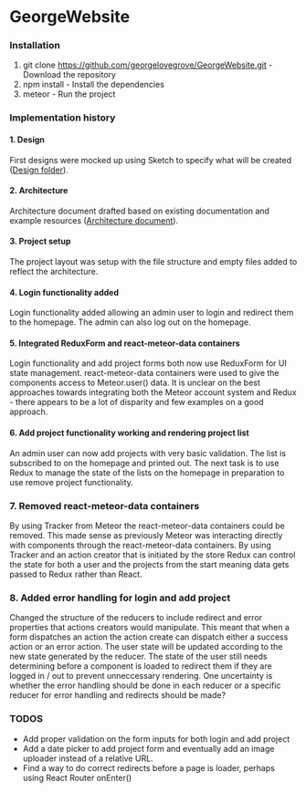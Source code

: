 # GeorgeWebsite

### Installation

1. git clone https://github.com/georgelovegrove/GeorgeWebsite.git - Download the repository
2. npm install - Install the dependencies
3. meteor - Run the project

### Implementation history

#### 1. Design
First designs were mocked up using Sketch to specify what will be created ([Design folder](https://drive.google.com/folderview?id=0B8eUsSv3DhS6ZTJLN2VBcXdTWEE&usp=sharing)).

#### 2. Architecture
Architecture document drafted based on existing documentation and example resources ([Architecture document](https://docs.google.com/document/d/16jToKFgV-beYQUD_9a2z75bQMieD3t-LypEBiwklbWU/edit?usp=sharing)).

#### 3. Project setup
The project layout was setup with the file structure and empty files added to reflect the architecture.

#### 4. Login functionality added
Login functionality added allowing an admin user to login and redirect them to the homepage. The admin can also log out on the homepage.

#### 5. Integrated ReduxForm and react-meteor-data containers
Login functionality and add project forms both now use ReduxForm for UI state management. react-meteor-data containers were used to give the components access to Meteor.user() data. It is unclear on the best approaches towards integrating both the Meteor account system and Redux - there appears to be a lot of disparity and few examples on a good approach.

#### 6. Add project functionality working and rendering project list
An admin user can now add projects with very basic validation. The list is subscribed to on the homepage and printed out. The next task is to use Redux to manage the state of the lists on the homepage in preparation to use remove project functionality.

### 7. Removed react-meteor-data containers
By using Tracker from Meteor the react-meteor-data containers could be removed. This made sense as previously Meteor was interacting directly with components through the react-meteor-data containers. By using Tracker and an action creator that is initiated by the store Redux can control the state for both a user and the projects from the start meaning data gets passed to Redux rather than React.

### 8. Added error handling for login and add project
Changed the structure of the reducers to include redirect and error properties that actions creators would manipulate. This meant that when a form dispatches an action the action create can dispatch either a success action or an error action. The user state will be updated according to the new state generated by the reducer. The state of the user still needs determining before a component is loaded to redirect them if they are logged in / out to prevent unneccessary rendering. One uncertainty is whether the error handling should be done in each reducer or a specific reducer for error handling and redirects should be made?

### TODOS

- Add proper validation on the form inputs for both login and add project
- Add a date picker to add project form and eventually add an image uploader instead of a relative URL. 
- Find a way to do correct redirects before a page is loader, perhaps using React Router onEnter()
